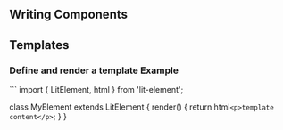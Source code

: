 ## Writing Components

<h2 a href="https://lit-element.polymer-project.org/guide/templates">Templates</h2>
<h3>Define and render a template Example</h3>
```
import { LitElement, html } from 'lit-element';

class MyElement extends LitElement {
  render() {
    return html`<p>template content</p>`;
  }
}
```